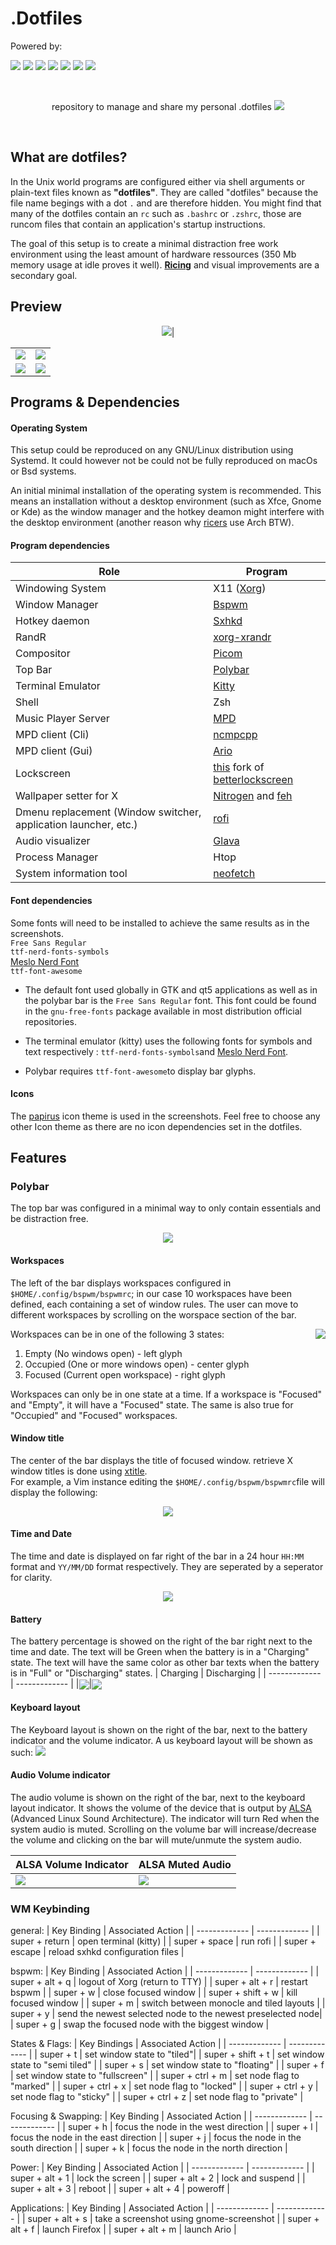 # .Dotfiles

Powered by: 

![](https://img.shields.io/badge/-Gnu-informational?style=for-the-badge&logo=GNU&logoColor=white&color=A42E2B)
![](https://img.shields.io/badge/-Linux-informational?style=for-the-badge&logo=Linux&logoColor=white&color=000000)
![](https://img.shields.io/badge/-Arch-informational?style=for-the-badge&logo=Arch-Linux&logoColor=white&color=1793D1)
![](https://img.shields.io/badge/-Xorg-informational?style=for-the-badge&logo=X.Org&logoColor=white&color=F28834)
![](https://img.shields.io/badge/-ZSH-informational?style=for-the-badge&logo=gnu-bash&logoColor=white&color=C97E84)
![](https://img.shields.io/badge/-Vim-informational?style=for-the-badge&logo=vim&logoColor=white&color=019733)
![](https://img.shields.io/badge/-Bspwm-informational?style=for-the-badge&logo=awesomewm&logoColor=white&color=535D6C)


<br/>
<p align="center">
  repository to manage and share my personal .dotfiles 
  <img src="https://github.com/Unixado/dotfiles/blob/master/.config/SetupScreenShots/Welcome.png">
</p>
<br/>

## What are dotfiles? 
In the Unix world programs are configured either via shell arguments or plain-text files known as **"dotfiles"**. They are called "dotfiles" because the file name begings with a dot `.` and are therefore hidden. You might find that many of the dotfiles contain an `rc` such as `.bashrc` or `.zshrc`, those are runcom files that contain an application's startup instructions.

The goal of this setup is to create a minimal distraction free work environment using the least amount of hardware ressources (350 Mb memory usage at idle proves it well). **[Ricing](https://www.reddit.com/r/unixporn/wiki/themeing/dictionary#wiki_rice)** and visual improvements are a secondary goal.

## Preview 

<p align="center">
  <img src="https://github.com/UNIX-Like-Man/dotfiles/blob/master/.config/SetupScreenShots/Screen4.png">|
</p>

|            |           |
| ------------- | ------------- |
| <img src="https://github.com/UNIX-Like-Man/dotfiles/blob/master/.config/SetupScreenShots/Screen5.png"> |   <img src="https://github.com/UNIX-Like-Man/dotfiles/blob/master/.config/SetupScreenShots/Screen3.png">|
| <img src="https://github.com/UNIX-Like-Man/dotfiles/blob/master/.config/SetupScreenShots/Screen2.png"> |   <img src="https://github.com/UNIX-Like-Man/dotfiles/blob/master/.config/SetupScreenShots/Screen7.png"> | 

## Programs & Dependencies

#### Operating System

This setup could be reproduced on any GNU/Linux distribution using Systemd.
It could however not be could not be fully reproduced on macOs or Bsd systems. 

An initial minimal installation of the operating system is recommended. This means an installation without a desktop environment (such as Xfce, Gnome or Kde) as the window manager and the hotkey deamon might interfere with the desktop environment (another reason why [ricers](https://www.reddit.com/r/unixporn/wiki/themeing/dictionary#wiki_rice) use Arch BTW). 
#### Program dependencies

| Role  | Program |
| ------------- | ------------- |
| Windowing System  | X11 ([Xorg](https://wiki.archlinux.org/index.php/Xorg)) |
| Window Manager  | [Bspwm ](https://github.com/baskerville/bspwm)  |
| Hotkey daemon | [Sxhkd](https://wiki.archlinux.org/index.php/Sxhkd)|
|RandR | [xorg-xrandr](https://www.archlinux.org/packages/?name=xorg-xrandr)|
|Compositor | [Picom](https://github.com/yshui/picom)|
|Top Bar | [Polybar](https://github.com/polybar/polybar)|
|Terminal Emulator | [Kitty ](https://github.com/kovidgoyal/kitty)|
| Shell | Zsh|
| Music Player Server | [MPD](https://wiki.archlinux.org/index.php/Music_Player_Daemon)|
| MPD client (Cli) | [ncmpcpp](https://wiki.archlinux.org/index.php/Ncmpcpp)|
| MPD client (Gui) | [Ario](https://www.archlinux.org/packages/community/x86_64/ario/)|
| Lockscreen | [this](https://github.com/Unixado/betterlockscreen) fork of [betterlockscreen](https://github.com/pavanjadhaw/betterlockscreen)|
| Wallpaper setter for X | [Nitrogen](https://wiki.archlinux.org/index.php/Nitrogen) and [feh](https://wiki.archlinux.org/index.php/feh)|
| Dmenu replacement (Window switcher, application launcher, etc.) | [rofi](https://github.com/davatorium/rofi)|
| Audio visualizer | [Glava](https://github.com/jarcode-foss/glava)|
| Process Manager | Htop|
| System information tool | [neofetch](https://github.com/dylanaraps/neofetch)|

#### Font dependencies

Some fonts will need to be installed to achieve the same results as in the screenshots.<br/>
`Free Sans Regular`<br/>
`ttf-nerd-fonts-symbols`<br/>
[Meslo Nerd Font](https://github.com/ryanoasis/nerd-fonts/tree/master/patched-fonts/Meslo) <br/>
`ttf-font-awesome`<br/>

* The default font used globally in GTK and qt5 applications as well as in the polybar bar is the `Free Sans Regular` font. This font could be found in the `gnu-free-fonts` package available in most distribution official repositories. 

* The terminal emulator (kitty) uses the following fonts for symbols and text respectively : `ttf-nerd-fonts-symbols`and [Meslo Nerd Font](https://github.com/ryanoasis/nerd-fonts/tree/master/patched-fonts/Meslo).

* Polybar requires `ttf-font-awesome`to display bar glyphs.

#### Icons 

The [papirus](https://github.com/PapirusDevelopmentTeam/papirus-icon-theme) icon theme is used in the screenshots. Feel free to choose any other Icon theme as there are no icon dependencies set in the dotfiles.

## Features

### Polybar 

The top bar was configured in a minimal way to only contain essentials and be distraction free. 


<p align="center">
  <img src="https://github.com/Unixado/dotfiles/blob/master/.config/SetupScreenShots/PolybarScreenshot.png">
</p>

#### Workspaces

The left of the bar displays workspaces configured in `$HOME/.config/bspwm/bspwmrc`; in our case 10 workspaces have been defined, each containing a set of window rules. The user can move to different workspaces by scrolling on the worspace section of the bar.<br/>

Workspaces can be in one of the following 3 states: <img align="right" src="https://github.com/Unixado/dotfiles/blob/master/.config/SetupScreenShots/PolybarWorkspaces.png"> 
  
1. Empty (No windows open) - left glyph
2. Occupied (One or more windows open) - center glyph
3. Focused (Current open workspace) - right glyph 

Workspaces can only be in one state at a time. If a workspace is "Focused" and "Empty", it will have a "Focused" state. The same is also true for "Occupied" and "Focused" workspaces. 

#### Window title

The center of the bar displays the title of focused window. retrieve X window titles is done using [xtitle](https://github.com/baskerville/xtitle).<br/>
For example, a Vim instance editing the `$HOME/.config/bspwm/bspwmrc`file will display the following:
<p align="center">
  <img src="https://github.com/Unixado/dotfiles/blob/master/.config/SetupScreenShots/Xtitle.png">
</p>

#### Time and Date

The time and date is displayed on far right of the bar in a 24 hour `HH:MM` format and `YY/MM/DD` format respectively. They are seperated by a seperator for clarity.
<p align="center">
  <img src="https://github.com/Unixado/dotfiles/blob/master/.config/SetupScreenShots/TimeandDatePolybar.png">
</p>

#### Battery 

The battery percentage is showed on the right of the bar right next to the time and date. The text will be Green when the battery is in a "Charging" state. The text will have the same color as other bar texts when the battery is in "Full" or "Discharging" states.
| Charging  | Discharging |
| ------------- | ------------- |
|<img align="center" src="https://github.com/Unixado/dotfiles/blob/master/.config/SetupScreenShots/PolybarBatteryCharging.png">|<img align="center" src="https://github.com/Unixado/dotfiles/blob/master/.config/SetupScreenShots/PolybarBatteryDischarging.png">

#### Keyboard layout

The Keyboard layout is shown on the right of the bar, next to the battery indicator and the volume indicator. A us keyboard layout will be shown as such: <img src="https://github.com/Unixado/dotfiles/blob/master/.config/SetupScreenShots/PolybarKeyboardLayout.png">

#### Audio Volume indicator

The audio volume is shown on the right of the bar, next to the keyboard layout indicator. It shows the volume of the device that is output by [ALSA](https://www.alsa-project.org/wiki/Main_Page) (Advanced Linux Sound Architecture). The indicator will turn Red when the system audio is muted. Scrolling on the volume bar will increase/decrease the volume and clicking on the bar will mute/unmute the system audio.

| ALSA Volume Indicator  | ALSA Muted Audio |
| ------------- | ------------- |
|<img align="center" src="https://github.com/Unixado/dotfiles/blob/master/.config/SetupScreenShots/PolybarAudioVolume.png">|<img align="center" src="https://github.com/Unixado/dotfiles/blob/master/.config/SetupScreenShots/PolybarAudioVolumeMute.png">

### WM Keybinding  

general:
| Key Binding  | Associated Action |
| ------------- | ------------- |
| super + return  | open terminal (kitty) |
| super + space  | run rofi |
| super + escape | reload sxhkd configuration files |

bspwm:
| Key Binding  | Associated Action |
| ------------- | ------------- |
| super + alt + q | logout of Xorg (return to TTY) |
| super + alt + r | restart bspwm |
| super + w | close focused window | 
| super + shift + w | kill focused window |
| super + m | switch between monocle and tiled layouts |
| super + y | send the newest selected node to the newest preselected node|
| super + g | swap the focused node with the biggest window |

States & Flags:
| Key Bindings  | Associated Action |
| ------------- | ------------- |
| super + t | set window state to "tiled"|
| super + shift + t | set window state to "semi tiled" |
| super + s | set window state to "floating" |
| super + f | set window state to "fullscreen" | 
| super + ctrl + m | set node flag to "marked" | 
| super + ctrl + x | set node flag to "locked" |
| super + ctrl + y | set node flag to "sticky" |
| super + ctrl + z | set node flag to "private" |

Focusing & Swapping: 
| Key Binding  | Associated Action |
| ------------- | ------------- |
| super + h | focus the node in the west direction |
| super + l | focus the node in the east direction |
| super + j | focus the node in the south direction |
| super + k | focus the node in the north direction |

Power: 
| Key Binding  | Associated Action |
| ------------- | ------------- |
| super + alt + 1 | lock the screen | 
| super + alt + 2 | lock and suspend | 
| super + alt + 3 | reboot | 
| super + alt + 4 | poweroff | 

Applications: 
| Key Binding  | Associated Action |
| ------------- | ------------- |
| super + alt + s | take a screenshot using gnome-screenshot | 
| super + alt + f | launch Firefox | 
| super + alt + m | launch Ario | 


